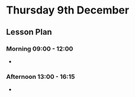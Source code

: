 # Thursday 9th December

## Lesson Plan

### Morning 09:00 - 12:00

+ 

### Afternoon 13:00 - 16:15

+ 
